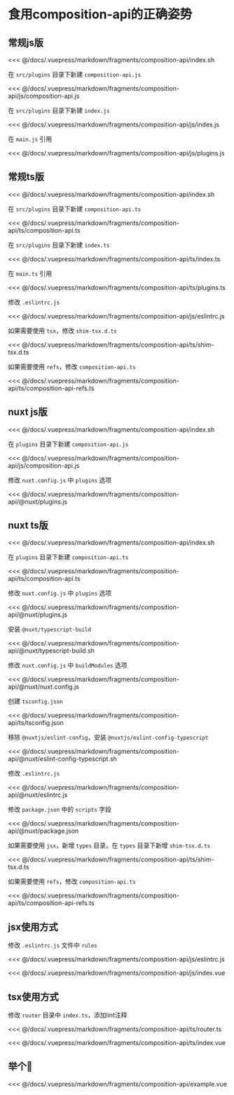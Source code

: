 # 食用composition-api的正确姿势

## 常规js版

<<< @/docs/.vuepress/markdown/fragments/composition-api/index.sh

在 `src/plugins` 目录下新建 `composition-api.js`

<<< @/docs/.vuepress/markdown/fragments/composition-api/js/composition-api.js

在 `src/plugins` 目录下新建 `index.js`

<<< @/docs/.vuepress/markdown/fragments/composition-api/js/index.js

在 `main.js` 引用

<<< @/docs/.vuepress/markdown/fragments/composition-api/js/plugins.js

## 常规ts版

<<< @/docs/.vuepress/markdown/fragments/composition-api/index.sh

在 `src/plugins` 目录下新建 `composition-api.ts`

<<< @/docs/.vuepress/markdown/fragments/composition-api/ts/composition-api.ts

在 `src/plugins` 目录下新建 `index.ts`

<<< @/docs/.vuepress/markdown/fragments/composition-api/ts/index.ts

在 `main.ts` 引用

<<< @/docs/.vuepress/markdown/fragments/composition-api/ts/plugins.ts

修改 `.eslintrc.js`

<<< @/docs/.vuepress/markdown/fragments/composition-api/js/eslintrc.js

如果需要使用 `tsx`，修改 `shim-tsx.d.ts`

<<< @/docs/.vuepress/markdown/fragments/composition-api/ts/shim-tsx.d.ts

如果需要使用 `refs`，修改 `composition-api.ts`

<<< @/docs/.vuepress/markdown/fragments/composition-api/ts/composition-api-refs.ts

## nuxt js版

<<< @/docs/.vuepress/markdown/fragments/composition-api/index.sh

在 `plugins` 目录下新建 `composition-api.js`

<<< @/docs/.vuepress/markdown/fragments/composition-api/js/composition-api.js

修改 `nuxt.config.js` 中 `plugins` 选项

<<< @/docs/.vuepress/markdown/fragments/composition-api/@nuxt/plugins.js

## nuxt ts版

<<< @/docs/.vuepress/markdown/fragments/composition-api/index.sh

在 `plugins` 目录下新建 `composition-api.ts`

<<< @/docs/.vuepress/markdown/fragments/composition-api/ts/composition-api.ts

修改 `nuxt.config.js` 中 `plugins` 选项

<<< @/docs/.vuepress/markdown/fragments/composition-api/@nuxt/plugins.js

安装 `@nuxt/typescript-build`

<<< @/docs/.vuepress/markdown/fragments/composition-api/@nuxt/typescript-build.sh

修改 `nuxt.config.js` 中 `buildModules` 选项

<<< @/docs/.vuepress/markdown/fragments/composition-api/@nuxt/nuxt.config.js

创建 `tsconfig.json`

<<< @/docs/.vuepress/markdown/fragments/composition-api/ts/tsconfig.json

移除 `@nuxtjs/eslint-config`，安装 `@nuxtjs/eslint-config-typescript`

<<< @/docs/.vuepress/markdown/fragments/composition-api/@nuxt/eslint-config-typescript.sh

修改 `.eslintrc.js`

<<< @/docs/.vuepress/markdown/fragments/composition-api/@nuxt/eslintrc.js

修改 `package.json` 中的 `scripts` 字段

<<< @/docs/.vuepress/markdown/fragments/composition-api/@nuxt/package.json

如果需要使用 `jsx`，新增 `types` 目录，在 `types` 目录下新增 `shim-tsx.d.ts`

<<< @/docs/.vuepress/markdown/fragments/composition-api/ts/shim-tsx.d.ts

如果需要使用 `refs`，修改 `composition-api.ts`

<<< @/docs/.vuepress/markdown/fragments/composition-api/ts/composition-api-refs.ts

## jsx使用方式

修改 `.eslintrc.js` 文件中 `rules`

<<< @/docs/.vuepress/markdown/fragments/composition-api/js/eslintrc.js

<<< @/docs/.vuepress/markdown/fragments/composition-api/js/index.vue

## tsx使用方式

修改 `router` 目录中 `index.ts`，添加lint注释

<<< @/docs/.vuepress/markdown/fragments/composition-api/ts/router.ts

<<< @/docs/.vuepress/markdown/fragments/composition-api/ts/index.vue

## 举个🌰

<<< @/docs/.vuepress/markdown/fragments/composition-api/example.vue
